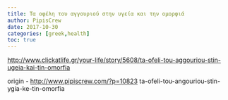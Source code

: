 ```yaml
---
title: Τα οφέλη του αγγουριού στην υγεία και την ομορφιά
author: PipisCrew
date: 2017-10-30
categories: [greek,health]
toc: true
---
```


http://www.clickatlife.gr/your-life/story/5608/ta-ofeli-tou-aggouriou-stin-ugeia-kai-tin-omorfia

origin - http://www.pipiscrew.com/?p=10823 ta-ofeli-tou-angouriou-stin-ygia-ke-tin-omorfia